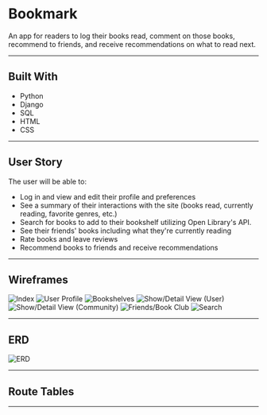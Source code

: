 # Bookmark
An app for readers to log their books read, comment on those books, recommend to friends, and receive recommendations on what to read next.

---

## Built With

* Python
* Django
* SQL
* HTML
* CSS

---

## User Story
The user will be able to:
* Log in and view and edit their profile and preferences
* See a summary of their interactions with the site (books read, currently reading, favorite genres, etc.)
* Search for books to add to their bookshelf utilizing Open Library's API.
* See their friends' books including what they're currently reading
* Rate books and leave reviews
* Recommend books to friends and receive recommendations

---

## Wireframes
![Index](images/bookmark1.jpg)
![User Profile](images/bookmark4.jpg)
![Bookshelves](images/bookmark6.jpg)
![Show/Detail View (User)](images/bookmark5.jpg)
![Show/Detail View (Community)](images/bookmark2.jpg)
![Friends/Book Club](images/bookmark7.jpg)
![Search](images/bookmark3.jpg)

---

## ERD

![ERD](images/bookmark_erd.png)

---

## Route Tables

---

